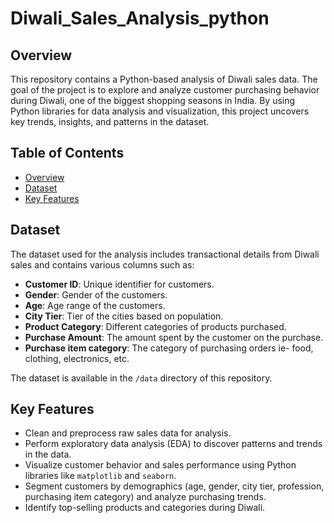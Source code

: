 # Diwali_Sales_Analysis_python

## Overview

This repository contains a Python-based analysis of Diwali sales data. The goal of the project is to explore and analyze customer purchasing behavior during Diwali, one of the biggest shopping seasons in India. By using Python libraries for data analysis and visualization, this project uncovers key trends, insights, and patterns in the dataset.

## Table of Contents

- [Overview](#overview)
- [Dataset](#dataset)
- [Key Features](#key-features)


## Dataset

The dataset used for the analysis includes transactional details from Diwali sales and contains various columns such as:

- **Customer ID**: Unique identifier for customers.
- **Gender**: Gender of the customers.
- **Age**: Age range of the customers.
- **City Tier**: Tier of the cities based on population.
- **Product Category**: Different categories of products purchased.
- **Purchase Amount**: The amount spent by the customer on the purchase.
- **Purchase item category**: The category of purchasing orders ie- food, clothing, electronics, etc.

The dataset is available in the `/data` directory of this repository.

## Key Features

- Clean and preprocess raw sales data for analysis.
- Perform exploratory data analysis (EDA) to discover patterns and trends in the data.
- Visualize customer behavior and sales performance using Python libraries like `matplotlib` and `seaborn`.
- Segment customers by demographics (age, gender, city tier, profession, purchasing item category) and analyze purchasing trends.
- Identify top-selling products and categories during Diwali.


